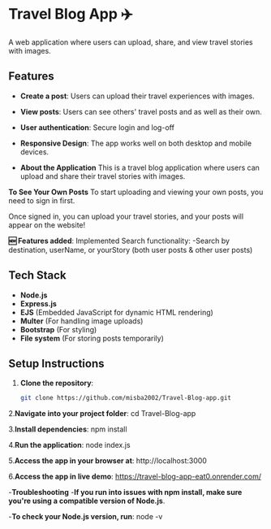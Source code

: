 # Travel Blog App ✈️

A web application where users can upload, share, and view travel stories with images.

## Features

- **Create a post**: Users can upload their travel experiences with images.
- **View posts**: Users can see others' travel posts and as well as their own.
- **User authentication**: Secure login and log-off 
- **Responsive Design**: The app works well on both desktop and mobile devices.

- **About the Application**
  This is a travel blog application where users can upload and share their travel stories with images.

**To See Your Own Posts**
 To start uploading and viewing your own posts, you need to sign in first.

 Once signed in, you can upload your travel stories, and your posts will appear on the website!
 
**🆕 Features  added**:
Implemented Search functionality:
-Search by destination, userName, or yourStory (both user posts & other user posts)


## Tech Stack

- **Node.js**
- **Express.js**
- **EJS** (Embedded JavaScript for dynamic HTML rendering)
- **Multer** (For handling image uploads)
- **Bootstrap** (For styling)
- **File system** (For storing posts temporarily)

## Setup Instructions

1. **Clone the repository**:
   ```bash
   git clone https://github.com/misba2002/Travel-Blog-app.git
   
2.**Navigate into your project folder**:
    cd Travel-Blog-app

3.**Install dependencies**:
   npm install

4.**Run the application**:
  node index.js

5.**Access the app in your browser at**:
  http://localhost:3000

6.**Access the app in live demo**:
  https://travel-blog-app-eat0.onrender.com/

-**Troubleshooting**
-**If you run into issues with npm install, make sure you're using a compatible version of Node.js**.

-**To check your Node.js version, run**:
  node -v
